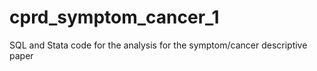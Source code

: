 # cprd_symptom_cancer_1
SQL and Stata code for the analysis for the symptom/cancer descriptive paper
